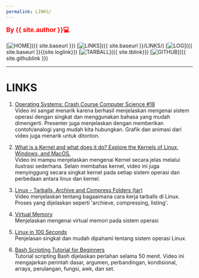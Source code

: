 ```yaml
---
permalink: LINKS/
---
```

<span style="color:red; font-weight:bold; font-size:larger;">By {{ site.author }}💻</span>
<br><br>
[![HOME](https://img.shields.io/badge/-HOME-C6DBDA?style=for-the-badge&logoColor=green)]({{ site.baseurl }})
[![LINKS](https://img.shields.io/badge/-LINKS-55CBCD?style=for-the-badge&logoColor=white)]({{ site.baseurl }}/LINKS/)
[![LOG](https://img.shields.io/badge/-LOG-5778A9?style=for-the-badge&logoColor=white)]({{ site.baseurl }}{{site.loglink}})
[![TARBALL](https://img.shields.io/badge/-TARBALL-BC9578?style=for-the-badge&logoColor=white)]({{ site.tblink}})
[![GITHUB](https://img.shields.io/badge/GitHub-100000?style=for-the-badge&logo=github&logoColor=white)]({{ site.githublink }})
<br>
<hr>

# LINKS #
1. [Operating Systems: Crash Course Computer Science #18](https://www.youtube.com/watch?v=26QPDBe-NB8&pp=ygUQb3BlcmF0aW5nIHN5c3RlbQ%3D%3D)
  <br> Video ini sangat menarik karena berhasil menjelaskan mengenai sistem operasi dengan singkat dan menggunakan bahasa yang mudah dimengerti. Presenter juga menjelaskan dengan memberikan contoh/analogi yang mudah kita hubungkan. Grafik dan animasi dari video juga menarik untuk ditonton. </br>

2. [What is a Kernel and what does it do? Explore the Kernels of Linux, Windows, and MacOS.](#)
  <br> Video ini mampu menjelaskan mengenai Kernel secara jelas melalui ilustrasi sederhana. Selain membahas kernel, video ini juga menyinggung secara singkat kernel pada setiap sistem operasi dan perbedaan antara linux dan kernel.</br>

3. [Linux - Tarballs, Archive and Compress Folders (tar)](https://www.youtube.com/watch?v=l0yqs8t6ywo&ab_channel=ElitheComputerGuy) <br> Video menjelaskan tentang bagaaimana cara kerja tarballs di Linux. Proses yang dijelaskan seperti 'archieve, compressing, listing'.</br>

4. [Virtual Memory](https://www.geeksforgeeks.org/virtual-memory-in-operating-system/) <br> Menjelaskan mengenai virtual memori pada sistem operasi</br>

5. [Linux in 100 Seconds](https://www.youtube.com/watch?v=rrB13utjYV4&pp=ygUOZmlyZXNoaXAgbGludXg%3D) <br>Penjelasan singkat dan mudah dipahami tentang sistem operasi Linux.</br>

6. [Bash Scripting Tutorial for Beginners](https://www.youtube.com/watch?v=tK9Oc6AEnR4) <br>Tutorial scripting Bash dijelaskan perlahan selama 50 menit. Video ini mengajarkan perintah dasar, argumen, perbandingan, kondisional, arrays, perulangan, fungsi, awk, dan set.</br>

